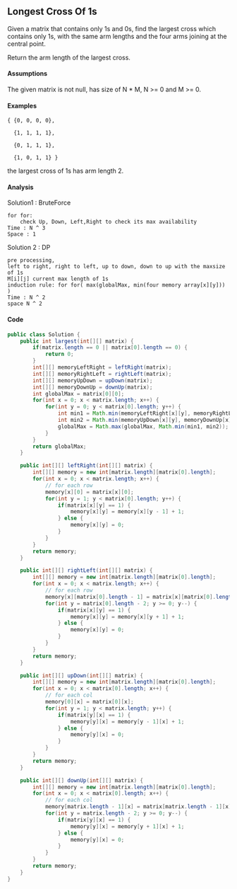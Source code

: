 ## Longest Cross Of 1s
Given a matrix that contains only 1s and 0s, find the largest cross which contains only 1s, with the same arm lengths and the four arms joining at the central point.

Return the arm length of the largest cross.

#### Assumptions

The given matrix is not null, has size of N * M, N >= 0 and M >= 0.
#### Examples

    { {0, 0, 0, 0},
    
      {1, 1, 1, 1},
    
      {0, 1, 1, 1},
    
      {1, 0, 1, 1} }

the largest cross of 1s has arm length 2.

#### Analysis
Solution1 : BruteForce 

    for for:
        check Up, Down, Left,Right to check its max availability
    Time : N ^ 3
    Space : 1
    
Solution 2 : DP

    pre processing, 
    left to right, right to left, up to down, down to up with the maxsize of 1s
    M[i][j] current max length of 1s
    induction rule: for for( max(globalMax, min(four memory array[x][y])) )
    Time : N ^ 2
    space N ^ 2
        

    
#### Code
```java
public class Solution {
    public int largest(int[][] matrix) {
        if(matrix.length == 0 || matrix[0].length == 0) {
            return 0;
        }
        int[][] memoryLeftRight = leftRight(matrix);
        int[][] memoryRightLeft = rightLeft(matrix);
        int[][] memoryUpDown = upDown(matrix);
        int[][] memoryDownUp = downUp(matrix);
        int globalMax = matrix[0][0];
        for(int x = 0; x < matrix.length; x++) {
            for(int y = 0; y < matrix[0].length; y++) {
                int min1 = Math.min(memoryLeftRight[x][y], memoryRightLeft[x][y]);
                int min2 = Math.min(memoryUpDown[x][y], memoryDownUp[x][y]);
                globalMax = Math.max(globalMax, Math.min(min1, min2));
            }
        }
        return globalMax;
    }

    public int[][] leftRight(int[][] matrix) {
        int[][] memory = new int[matrix.length][matrix[0].length];
        for(int x = 0; x < matrix.length; x++) {
            // for each row
            memory[x][0] = matrix[x][0];
            for(int y = 1; y < matrix[0].length; y++) {
                if(matrix[x][y] == 1) {
                    memory[x][y] = memory[x][y - 1] + 1;
                } else {
                    memory[x][y] = 0;
                }
            }
        }
        return memory;
    }

    public int[][] rightLeft(int[][] matrix) {
        int[][] memory = new int[matrix.length][matrix[0].length];
        for(int x = 0; x < matrix.length; x++) {
            // for each row
            memory[x][matrix[0].length - 1] = matrix[x][matrix[0].length - 1];
            for(int y = matrix[0].length - 2; y >= 0; y--) {
                if(matrix[x][y] == 1) {
                    memory[x][y] = memory[x][y + 1] + 1;
                } else {
                    memory[x][y] = 0;
                }
            }
        }
        return memory;
    }

    public int[][] upDown(int[][] matrix) {
        int[][] memory = new int[matrix.length][matrix[0].length];
        for(int x = 0; x < matrix[0].length; x++) {
            // for each col
            memory[0][x] = matrix[0][x];
            for(int y = 1; y < matrix.length; y++) {
            	if(matrix[y][x] == 1) {
                    memory[y][x] = memory[y - 1][x] + 1;
                } else {
                    memory[y][x] = 0;
                }
            }
        }
        return memory;
    }

    public int[][] downUp(int[][] matrix) {
        int[][] memory = new int[matrix.length][matrix[0].length];
        for(int x = 0; x < matrix[0].length; x++) {
            // for each col
            memory[matrix.length - 1][x] = matrix[matrix.length - 1][x];
            for(int y = matrix.length - 2; y >= 0; y--) {
            	if(matrix[y][x] == 1) {
                    memory[y][x] = memory[y + 1][x] + 1;
                } else {
                    memory[y][x] = 0;
                }
            }
        }
        return memory;
    }
}
```